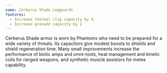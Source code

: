 ```yaml
---
name: Cerberus Shade Legguards
features:
  - Increase thermal clip capacity by 4.
  - Increase grenade capacity by 2
---
```

Cerberus Shade armor is worn by Phantoms who need to be prepared for a wide variety of threats. Its capacitors give modest boosts to shields and shield regeneration time. Many small improvements increase the performance of biotic amps and omni-tools, heat management and kinetic coils for ranged weapons, and synthetic muscle assistors for melee capability.